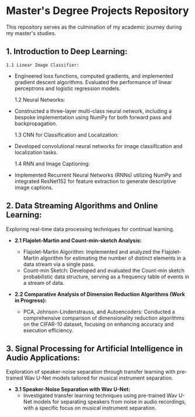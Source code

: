 # Master's Degree Projects Repository

This repository serves as the culmination of my academic journey during my master's studies.

## 1. Introduction to Deep Learning:

	1.1 Linear Image Classifier:
  - Engineered loss functions, computed gradients, and implemented gradient descent algorithms. Evaluated the performance of linear perceptrons and logistic regression models.
  
	1.2 Neural Networks:
  - Constructed a three-layer multi-class neural network, including a bespoke implementation using NumPy for both forward pass and backpropagation.
  
	1.3 CNN for Classification and Localization:
  - Developed convolutional neural networks for image classification and localization tasks.
  
	1.4 RNN and Image Captioning:
  - Implemented Recurrent Neural Networks (RNNs) utilizing NumPy and integrated ResNet152 for feature extraction to generate descriptive image captions.

## 2. Data Streaming Algorithms and Online Learning:

Exploring real-time data processing techniques for continual learning.

- **2.1 Flajolet-Martin and Count-min-sketch Analysis:**
  - Flajolet-Martin Algorithm: Implemented and analyzed the Flajolet-Martin algorithm for estimating the number of distinct elements in a data stream via a single pass.
  - Count-min Sketch: Developed and evaluated the Count-min sketch probabilistic data structure, serving as a frequency table of events in a stream of data.
  
- **2.2 Comparative Analysis of Dimension Reduction Algorithms (Work in Progress):**
  - PCA, Johnson-Lindenstrauss, and Autoencoders: Conducted a comprehensive comparison of dimensionality reduction algorithms on the CIFAR-10 dataset, focusing on enhancing accuracy and execution efficiency.

## 3. Signal Processing for Artificial Intelligence in Audio Applications:

Exploration of speaker-noise separation through transfer learning with pre-trained Wav U-Net models tailored for musical instrument separation.

- **3.1 Speaker-Noise Separation with Wav U-Net:**
  - Investigated transfer learning techniques using pre-trained Wav U-Net models for separating speakers from noise in audio recordings, with a specific focus on musical instrument separation.